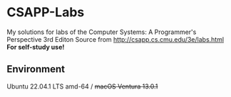 # CSAPP-Labs
My solutions for labs of the Computer Systems: A Programmer's Perspective 3rd Editon
Source from http://csapp.cs.cmu.edu/3e/labs.html
**For self-study use!**
## Environment
Ubuntu 22.04.1 LTS amd-64 /
~~macOS Ventura 13.0.1~~
